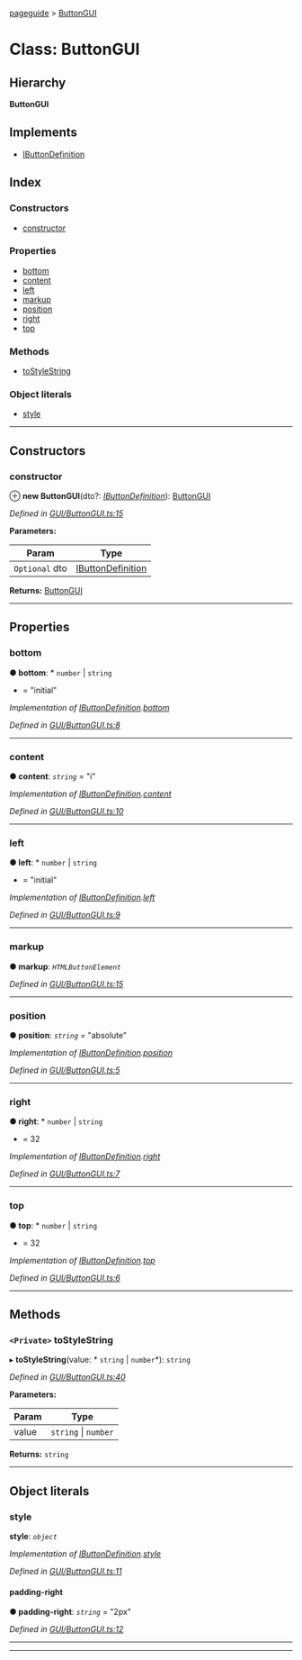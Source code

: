 [pageguide](../README.md) > [ButtonGUI](../classes/buttongui.md)

# Class: ButtonGUI

## Hierarchy

**ButtonGUI**

## Implements

* [IButtonDefinition](../interfaces/ibuttondefinition.md)

## Index

### Constructors

* [constructor](buttongui.md#constructor)

### Properties

* [bottom](buttongui.md#bottom)
* [content](buttongui.md#content)
* [left](buttongui.md#left)
* [markup](buttongui.md#markup)
* [position](buttongui.md#position)
* [right](buttongui.md#right)
* [top](buttongui.md#top)

### Methods

* [toStyleString](buttongui.md#tostylestring)

### Object literals

* [style](buttongui.md#style)

---

## Constructors

<a id="constructor"></a>

###  constructor

⊕ **new ButtonGUI**(dto?: *[IButtonDefinition](../interfaces/ibuttondefinition.md)*): [ButtonGUI](buttongui.md)

*Defined in [GUI/ButtonGUI.ts:15](https://github.com/Diligentia-Uitgeverij/pageguide/blob/7a12dd3/src/GUI/ButtonGUI.ts#L15)*

**Parameters:**

| Param | Type |
| ------ | ------ |
| `Optional` dto | [IButtonDefinition](../interfaces/ibuttondefinition.md) |

**Returns:** [ButtonGUI](buttongui.md)

___

## Properties

<a id="bottom"></a>

###  bottom

**● bottom**: * `number` &#124; `string`
* = "initial"

*Implementation of [IButtonDefinition](../interfaces/ibuttondefinition.md).[bottom](../interfaces/ibuttondefinition.md#bottom)*

*Defined in [GUI/ButtonGUI.ts:8](https://github.com/Diligentia-Uitgeverij/pageguide/blob/7a12dd3/src/GUI/ButtonGUI.ts#L8)*

___
<a id="content"></a>

###  content

**● content**: *`string`* = "i"

*Implementation of [IButtonDefinition](../interfaces/ibuttondefinition.md).[content](../interfaces/ibuttondefinition.md#content)*

*Defined in [GUI/ButtonGUI.ts:10](https://github.com/Diligentia-Uitgeverij/pageguide/blob/7a12dd3/src/GUI/ButtonGUI.ts#L10)*

___
<a id="left"></a>

###  left

**● left**: * `number` &#124; `string`
* = "initial"

*Implementation of [IButtonDefinition](../interfaces/ibuttondefinition.md).[left](../interfaces/ibuttondefinition.md#left)*

*Defined in [GUI/ButtonGUI.ts:9](https://github.com/Diligentia-Uitgeverij/pageguide/blob/7a12dd3/src/GUI/ButtonGUI.ts#L9)*

___
<a id="markup"></a>

###  markup

**● markup**: *`HTMLButtonElement`*

*Defined in [GUI/ButtonGUI.ts:15](https://github.com/Diligentia-Uitgeverij/pageguide/blob/7a12dd3/src/GUI/ButtonGUI.ts#L15)*

___
<a id="position"></a>

###  position

**● position**: *`string`* = "absolute"

*Implementation of [IButtonDefinition](../interfaces/ibuttondefinition.md).[position](../interfaces/ibuttondefinition.md#position)*

*Defined in [GUI/ButtonGUI.ts:5](https://github.com/Diligentia-Uitgeverij/pageguide/blob/7a12dd3/src/GUI/ButtonGUI.ts#L5)*

___
<a id="right"></a>

###  right

**● right**: * `number` &#124; `string`
* = 32

*Implementation of [IButtonDefinition](../interfaces/ibuttondefinition.md).[right](../interfaces/ibuttondefinition.md#right)*

*Defined in [GUI/ButtonGUI.ts:7](https://github.com/Diligentia-Uitgeverij/pageguide/blob/7a12dd3/src/GUI/ButtonGUI.ts#L7)*

___
<a id="top"></a>

###  top

**● top**: * `number` &#124; `string`
* = 32

*Implementation of [IButtonDefinition](../interfaces/ibuttondefinition.md).[top](../interfaces/ibuttondefinition.md#top)*

*Defined in [GUI/ButtonGUI.ts:6](https://github.com/Diligentia-Uitgeverij/pageguide/blob/7a12dd3/src/GUI/ButtonGUI.ts#L6)*

___

## Methods

<a id="tostylestring"></a>

### `<Private>` toStyleString

▸ **toStyleString**(value: * `string` &#124; `number`*): `string`

*Defined in [GUI/ButtonGUI.ts:40](https://github.com/Diligentia-Uitgeverij/pageguide/blob/7a12dd3/src/GUI/ButtonGUI.ts#L40)*

**Parameters:**

| Param | Type |
| ------ | ------ |
| value |  `string` &#124; `number`|

**Returns:** `string`

___

## Object literals

<a id="style"></a>

###  style

**style**: *`object`*

*Implementation of [IButtonDefinition](../interfaces/ibuttondefinition.md).[style](../interfaces/ibuttondefinition.md#style)*

*Defined in [GUI/ButtonGUI.ts:11](https://github.com/Diligentia-Uitgeverij/pageguide/blob/7a12dd3/src/GUI/ButtonGUI.ts#L11)*

<a id="style.padding_right"></a>

####  padding-right

**● padding-right**: *`string`* = "2px"

*Defined in [GUI/ButtonGUI.ts:12](https://github.com/Diligentia-Uitgeverij/pageguide/blob/7a12dd3/src/GUI/ButtonGUI.ts#L12)*

___

___

